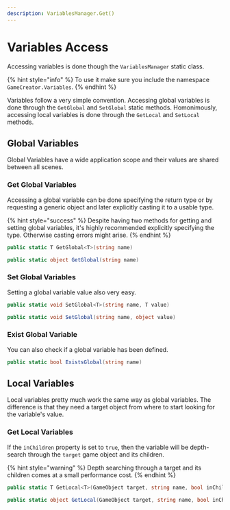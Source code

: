 ```yaml
---
description: VariablesManager.Get()
---
```


# Variables Access

Accessing variables is done though the `VariablesManager` static class.

{% hint style="info" %}
To use it make sure you include the namespace `GameCreator.Variables`.
{% endhint %}

Variables follow a very simple convention. Accessing global variables is done through the `GetGlobal` and `SetGlobal` static methods. Homonimously, accessing local variables is done through the `GetLocal` and `SetLocal` methods.

## Global Variables

Global Variables have a wide application scope and their values are shared between all scenes.

### Get Global Variables

Accessing a global variable can be done specifying the return type or by requesting a generic object and later explicitly casting it to a usable type.

{% hint style="success" %}
Despite having two methods for getting and setting global variables, it's highly recommended  explicitly specifying the type. Otherwise casting errors might arise.
{% endhint %}

```csharp
public static T GetGlobal<T>(string name)
```

```csharp
public static object GetGlobal(string name)
```

### Set Global Variables

Setting a global variable value also very easy.

```csharp
public static void SetGlobal<T>(string name, T value)
```

```csharp
public static void SetGlobal(string name, object value)
```

### Exist Global Variable

You can also check if a global variable has been defined.

```csharp
public static bool ExistsGlobal(string name)
```

## Local Variables

Local variables pretty much work the same way as global variables. The difference is that they need a target object from where to start looking for the variable's value.

### Get Local Variables

If the `inChildren` property is set to `true`, then the variable will be depth-search through the `target` game object and its children.

{% hint style="warning" %}
Depth searching through a target and its children comes at a small performance cost.
{% endhint %}

```csharp
public static T GetLocal<T>(GameObject target, string name, bool inChildren = false)
```

```csharp
public static object GetLocal(GameObject target, string name, bool inChildren = false)
```



